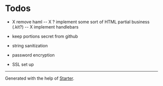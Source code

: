 # Todos

- X remove haml
-- X ? implement some sort of HTML partial business (.kit?)
-- X implement handlebars

- keep portions secret from github
- string sanitization
- password encryption
- SSL set up

***

Generated with the help of [Starter](https://github.com/zachwolf/Starter).